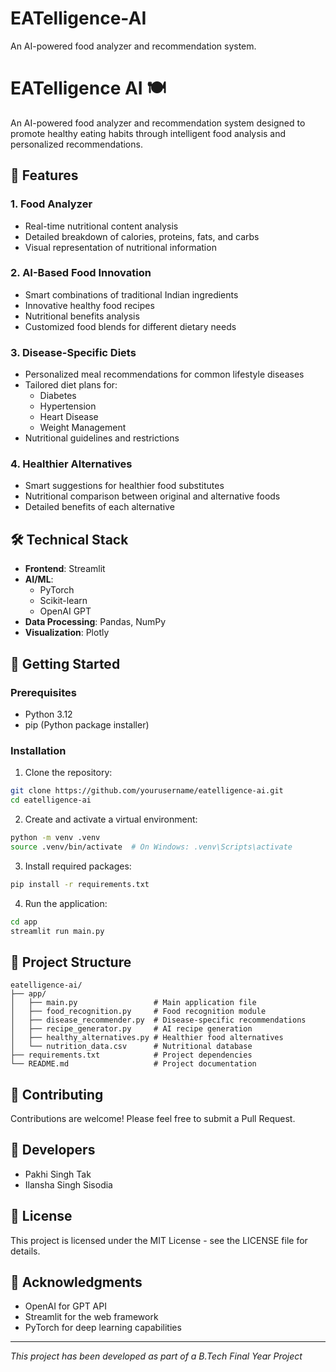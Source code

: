 # EATelligence-AI
An AI-powered food analyzer and recommendation system.
# EATelligence AI 🍽️

An AI-powered food analyzer and recommendation system designed to promote healthy eating habits through intelligent food analysis and personalized recommendations.

## 🌟 Features

### 1. Food Analyzer
- Real-time nutritional content analysis
- Detailed breakdown of calories, proteins, fats, and carbs
- Visual representation of nutritional information

### 2. AI-Based Food Innovation
- Smart combinations of traditional Indian ingredients
- Innovative healthy food recipes
- Nutritional benefits analysis
- Customized food blends for different dietary needs

### 3. Disease-Specific Diets
- Personalized meal recommendations for common lifestyle diseases
- Tailored diet plans for:
  - Diabetes
  - Hypertension
  - Heart Disease
  - Weight Management
- Nutritional guidelines and restrictions

### 4. Healthier Alternatives
- Smart suggestions for healthier food substitutes
- Nutritional comparison between original and alternative foods
- Detailed benefits of each alternative

## 🛠️ Technical Stack

- **Frontend**: Streamlit
- **AI/ML**: 
  - PyTorch
  - Scikit-learn
  - OpenAI GPT
- **Data Processing**: Pandas, NumPy
- **Visualization**: Plotly

## 🚀 Getting Started

### Prerequisites
- Python 3.12
- pip (Python package installer)

### Installation

1. Clone the repository:
```bash
git clone https://github.com/yourusername/eatelligence-ai.git
cd eatelligence-ai
```

2. Create and activate a virtual environment:
```bash
python -m venv .venv
source .venv/bin/activate  # On Windows: .venv\Scripts\activate
```

3. Install required packages:
```bash
pip install -r requirements.txt
```

4. Run the application:
```bash
cd app
streamlit run main.py
```

## 📝 Project Structure
```
eatelligence-ai/
├── app/
│   ├── main.py                 # Main application file
│   ├── food_recognition.py     # Food recognition module
│   ├── disease_recommender.py  # Disease-specific recommendations
│   ├── recipe_generator.py     # AI recipe generation
│   ├── healthy_alternatives.py # Healthier food alternatives
│   └── nutrition_data.csv      # Nutritional database
├── requirements.txt            # Project dependencies
└── README.md                   # Project documentation
```

## 🤝 Contributing
Contributions are welcome! Please feel free to submit a Pull Request.

## 👥 Developers
- Pakhi Singh Tak
- Ilansha Singh Sisodia

## 📄 License
This project is licensed under the MIT License - see the LICENSE file for details.

## 🙏 Acknowledgments
- OpenAI for GPT API
- Streamlit for the web framework
- PyTorch for deep learning capabilities

---
*This project has been developed as part of a B.Tech Final Year Project*
